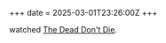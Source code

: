+++
date = 2025-03-01T23:26:00Z
+++

watched [The Dead Don't Die](https://www.netflix.com/title/80244534).<!-- more -->
